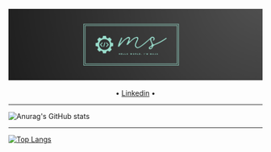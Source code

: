 ![alt text](https://github.com/majastamenic/majastamenic/blob/main/github.PNG?raw=true)

<p align="center">
 • <a href="https://www.linkedin.com/in/maja-stamenic-a47022207/">Linkedin</a> •
</p>

---

![Anurag's GitHub stats](https://github-readme-stats.vercel.app/api?username=majastamenic&show_icons=true&theme=vue)   

---

[![Top Langs](https://github-readme-stats.vercel.app/api/top-langs/?username=majastamenic)](https://github.com/majastamenic/github-readme-stats)


